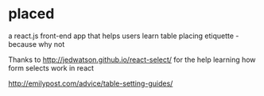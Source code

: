 # placed
a react.js front-end app that helps users learn table placing etiquette - because why not



Thanks to http://jedwatson.github.io/react-select/ for the help learning how form selects work in react

http://emilypost.com/advice/table-setting-guides/ 